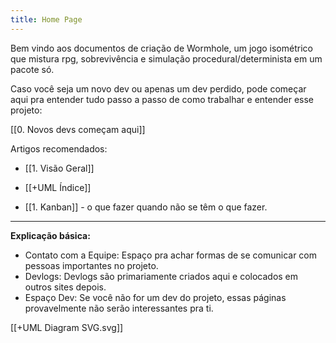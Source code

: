 ```yaml
---
title: Home Page
---
```

Bem vindo aos documentos de criação de Wormhole, um jogo isométrico que mistura rpg, sobrevivência e simulação procedural/determinista em um pacote só.

Caso você seja um novo dev ou apenas um dev perdido, pode começar aqui pra entender tudo passo a passo de como trabalhar e entender esse projeto:

[[0. Novos devs começam aqui]]

Artigos recomendados:
- [[1. Visão Geral]]
- [[+UML Índice]]

- [[1. Kanban]] - o que fazer quando não se têm o que fazer.
---
**Explicação básica:**
- Contato com a Equipe: Espaço pra achar formas de se comunicar com pessoas importantes no projeto.
- Devlogs: Devlogs são primariamente criados aqui e colocados em outros sites depois.
- Espaço Dev: Se você não for um dev do projeto, essas páginas provavelmente não serão interessantes pra ti.

[[+UML Diagram SVG.svg]]